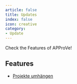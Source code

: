 ```yaml
---
article: false
title: Updates
index: false
icon: creative
category:
- Update
---
```


Check the Features of APProVe!

<!-- more -->

## Features

- [Projekte umhängen](reassign.md)

